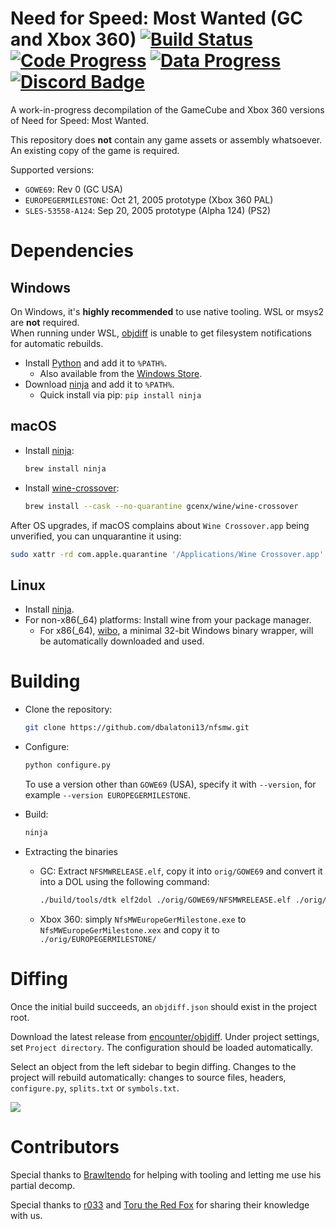 Need for Speed: Most Wanted (GC and Xbox 360)
[![Build Status]][actions] [![Code Progress]][progress] [![Data Progress]][progress] [![Discord Badge]][discord]
=============

[Build Status]: https://github.com/dbalatoni13/nfsmw/actions/workflows/build.yml/badge.svg
[actions]: https://github.com/dbalatoni13/nfsmw/actions/workflows/build.yml
[Code Progress]: https://decomp.dev/dbalatoni13/nfsmw.svg?mode=shield&measure=code&label=Code
[Data Progress]: https://decomp.dev/dbalatoni13/nfsmw.svg?mode=shield&measure=data&label=Data
[progress]: https://decomp.dev/dbalatoni13/nfsmw
[Discord Badge]: https://img.shields.io/discord/727908905392275526?color=%237289DA&logo=discord&logoColor=%23FFFFFF
[discord]: https://discord.gg/hKx3FJJgrV

A work-in-progress decompilation of the GameCube and Xbox 360 versions of Need for Speed: Most Wanted.

This repository does **not** contain any game assets or assembly whatsoever. An existing copy of the game is required.

Supported versions:

- `GOWE69`: Rev 0 (GC USA)
- `EUROPEGERMILESTONE`: Oct 21, 2005 prototype (Xbox 360 PAL)
- `SLES-53558-A124`: Sep 20, 2005 prototype (Alpha 124) (PS2)

# Dependencies

## Windows

On Windows, it's **highly recommended** to use native tooling. WSL or msys2 are **not** required.  
When running under WSL, [objdiff](#diffing) is unable to get filesystem notifications for automatic rebuilds.

- Install [Python](https://www.python.org/downloads/) and add it to `%PATH%`.
  - Also available from the [Windows Store](https://apps.microsoft.com/store/detail/python-311/9NRWMJP3717K).
- Download [ninja](https://github.com/ninja-build/ninja/releases) and add it to `%PATH%`.
  - Quick install via pip: `pip install ninja`

## macOS

- Install [ninja](https://github.com/ninja-build/ninja/wiki/Pre-built-Ninja-packages):

  ```sh
  brew install ninja
  ```

- Install [wine-crossover](https://github.com/Gcenx/homebrew-wine):

  ```sh
  brew install --cask --no-quarantine gcenx/wine/wine-crossover
  ```

After OS upgrades, if macOS complains about `Wine Crossover.app` being unverified, you can unquarantine it using:

```sh
sudo xattr -rd com.apple.quarantine '/Applications/Wine Crossover.app'
```

## Linux

- Install [ninja](https://github.com/ninja-build/ninja/wiki/Pre-built-Ninja-packages).
- For non-x86(\_64) platforms: Install wine from your package manager.
  - For x86(\_64), [wibo](https://github.com/decompals/wibo), a minimal 32-bit Windows binary wrapper, will be automatically downloaded and used.

# Building

- Clone the repository:

  ```sh
  git clone https://github.com/dbalatoni13/nfsmw.git
  ```

- Configure:

  ```sh
  python configure.py
  ```

  To use a version other than `GOWE69` (USA), specify it with `--version`, for example `--version EUROPEGERMILESTONE`.

- Build:

  ```sh
  ninja
  ```

- Extracting the binaries

  - GC: Extract `NFSMWRELEASE.elf`, copy it into `orig/GOWE69` and convert it into a DOL using the following command:

    ```sh
    ./build/tools/dtk elf2dol ./orig/GOWE69/NFSMWRELEASE.elf ./orig/GOWE69/sys/main.dol
    ```

  - Xbox 360: simply `NfsMWEuropeGerMilestone.exe` to `NfsMWEuropeGerMilestone.xex` and copy it to `./orig/EUROPEGERMILESTONE/`

# Diffing

Once the initial build succeeds, an `objdiff.json` should exist in the project root.

Download the latest release from [encounter/objdiff](https://github.com/encounter/objdiff). Under project settings, set `Project directory`. The configuration should be loaded automatically.

Select an object from the left sidebar to begin diffing. Changes to the project will rebuild automatically: changes to source files, headers, `configure.py`, `splits.txt` or `symbols.txt`.

![](assets/objdiff.png)

# Contributors

Special thanks to [Brawltendo](https://github.com/Brawltendo) for helping with tooling and letting me use his partial decomp.

Special thanks to [r033](https://github.com/r-033) and [Toru the Red Fox](https://github.com/TorutheRedFox) for sharing their knowledge with us.

